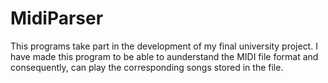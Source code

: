 # MidiParser
This programs take part in the development of my final university project. I have made this program to be able to aunderstand the MIDI file format and consequently, can play the corresponding songs stored in the file.
